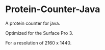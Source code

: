 # Protein-Counter-Java
A protein counter for java.


Optimized for the Surface Pro 3.

For a resolution of 2160 x 1440.
